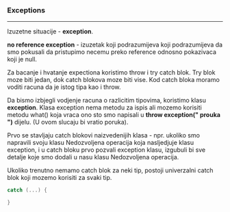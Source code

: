 ### Exceptions 

<hr>

Izuzetne situacije - **exception**.

**no reference exception** - izuzetak koji podrazumijeva koji podrazumijeva da smo pokusali da pristupimo necemu preko reference odnosno pokazivaca koji je null.

Za bacanje i hvatanje expectiona koristimo throw i try catch blok.
Try blok moze biti jedan, dok catch blokova moze biti vise. Kod catch bloka moramo voditi racuna da je istog tipa kao i throw. 

Da bismo izbjegli vodjenje racuna o razlicitim tipovima, koristimo klasu **exception**. Klasa exception nema metodu za ispis ali mozemo korisiti metodu what() koja vraca ono sto smo napisali u **throw exception(" prouka ")** dijelu. (U ovom slucaju bi vratio poruka).

Prvo se stavljaju catch blokovi naizvedenijih klasa - npr. ukoliko smo napravili svoju klasu Nedozvoljena operacija koja nasljedjuje klasu exception, i u catch bloku prvo pozvali exception klasu, izgubuli bi sve detalje koje smo dodali u nasu klasu Nedozvoljena operacija. 

Ukoliko trenutno nemamo catch blok za neki tip, postoji univerzalni catch blok koji mozemo korisiti za svaki tip.

```c++
catch (...) {

}
```